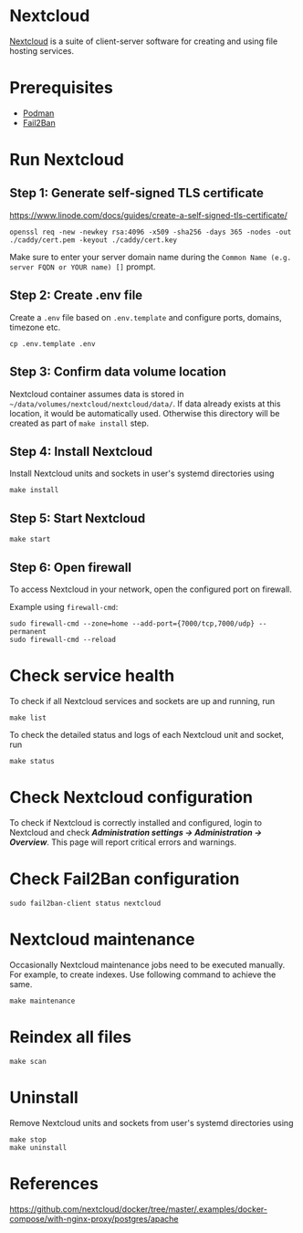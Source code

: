 # Nextcloud

[Nextcloud](https://nextcloud.com/) is a suite of client-server software for creating and using file hosting services.

# Prerequisites

-   [Podman](https://podman.io/)
-   [Fail2Ban](https://github.com/fail2ban/fail2ban)

# Run Nextcloud

## Step 1: Generate self-signed TLS certificate

https://www.linode.com/docs/guides/create-a-self-signed-tls-certificate/

```
openssl req -new -newkey rsa:4096 -x509 -sha256 -days 365 -nodes -out ./caddy/cert.pem -keyout ./caddy/cert.key
```

Make sure to enter your server domain name during the `Common Name (e.g. server FQDN or YOUR name) []` prompt.

## Step 2: Create .env file

Create a `.env` file based on `.env.template` and configure ports, domains, timezone etc.

```
cp .env.template .env
```

## Step 3: Confirm data volume location

Nextcloud container assumes data is stored in `~/data/volumes/nextcloud/nextcloud/data/`. If data already exists at this location, it would be automatically used. Otherwise this directory will be created as part of `make install` step.

## Step 4: Install Nextcloud

Install Nextcloud units and sockets in user's systemd directories using

```
make install
```

## Step 5: Start Nextcloud

```
make start
```

## Step 6: Open firewall

To access Nextcloud in your network, open the configured port on firewall.

Example using `firewall-cmd`:

```
sudo firewall-cmd --zone=home --add-port={7000/tcp,7000/udp} --permanent
sudo firewall-cmd --reload
```

# Check service health

To check if all Nextcloud services and sockets are up and running, run

```
make list
```

To check the detailed status and logs of each Nextcloud unit and socket, run

```
make status
```

# Check Nextcloud configuration

To check if Nextcloud is correctly installed and configured, login to Nextcloud and check **_Administration settings -> Administration -> Overview_**. This page will report critical errors and warnings.

# Check Fail2Ban configuration

```
sudo fail2ban-client status nextcloud
```

# Nextcloud maintenance

Occasionally Nextcloud maintenance jobs need to be executed manually. For example, to create indexes. Use following command to achieve the same.

```
make maintenance
```

# Reindex all files

```
make scan
```

# Uninstall

Remove Nextcloud units and sockets from user's systemd directories using

```
make stop
make uninstall
```

# References

https://github.com/nextcloud/docker/tree/master/.examples/docker-compose/with-nginx-proxy/postgres/apache
